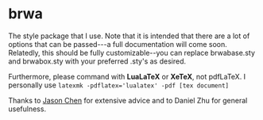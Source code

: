 # brwa
The style package that I use. Note that it is intended that there are a lot of options that can be passed---a full documentation will come soon. Relatedly, this should be fully customizable--you can replace brwabase.sty and brwabox.sty with your preferred .sty's as desired. 

Furthermore, please command with **LuaLaTeX** or **XeTeX**, not pdfLaTeX. I personally use ```latexmk -pdflatex='lualatex' -pdf [tex document]```

Thanks to [Jason Chen](https://github.com/chezbgone) for extensive advice and to Daniel Zhu for general usefulness.

